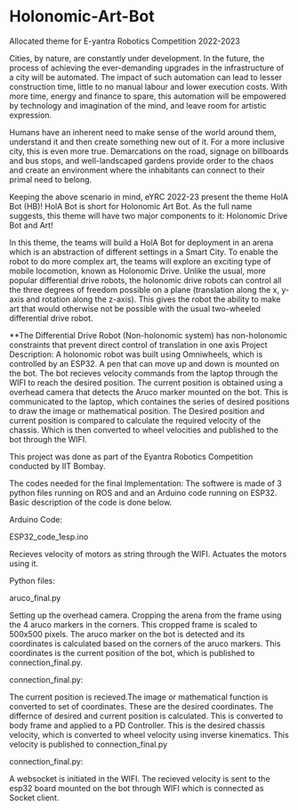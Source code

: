 # Holonomic-Art-Bot
Allocated theme for E-yantra Robotics Competition 2022-2023

Cities, by nature, are constantly under development. In the future, the process of achieving the ever-demanding upgrades in the infrastructure of a city will be automated. The impact of such automation can lead to lesser construction time, little to no manual labour and lower execution costs. With more time, energy and finance to spare, this automation will be empowered by technology and imagination of the mind, and leave room for artistic expression.

Humans have an inherent need to make sense of the world around them, understand it and then create something new out of it. For a more inclusive city, this is even more true. Demarcations on the road, signage on billboards and bus stops, and well-landscaped gardens provide order to the chaos and create an environment where the inhabitants can connect to their primal need to belong.

Keeping the above scenario in mind, eYRC 2022-23 present the theme HolA Bot (HB)! HolA Bot is short for Holonomic Art Bot. As the full name suggests, this theme will have two major components to it: Holonomic Drive Bot and Art!

In this theme, the teams will build a HolA Bot for deployment in an arena which is an abstraction of different settings in a Smart City. To enable the robot to do more complex art, the teams will explore an exciting type of mobile locomotion, known as Holonomic Drive. Unlike the usual, more popular differential drive robots, the holonomic drive robots can control all the three degrees of freedom possible on a plane (translation along the x, y-axis and rotation along the z-axis). This gives the robot the ability to make art that would otherwise not be possible with the usual two-wheeled differential drive robot.

**The Differential Drive Robot (Non-holonomic system) has non-holonomic constraints that prevent direct control of translation in one axis
Project Description: A holonomic robot was built using Omniwheels, which is controlled by an ESP32. A pen that can move up and down is mounted on the bot. The bot recieves velocity commands from the laptop through the WIFI to reach the desired position. The current position is obtained using a overhead camera that detects the Aruco marker mounted on the bot. This is communicated to the laptop, which containes the series of desired positions to draw the image or mathematical position. The Desired position and current position is compared to calculate the required velocity of the chassis. Which is then converted to wheel velocities and published to the bot through the WIFI.

This project was done as part of the Eyantra Robotics Competition conducted by IIT Bombay.

The codes needed for the final Implementation:
The softwere is made of 3 python files running on ROS and and an Arduino code running on ESP32. Basic description of the code is done below.

Arduino Code:

ESP32_code_1esp.ino

Recieves velocity of motors as string through the WIFI. Actuates the motors using it.

Python files:

aruco_final.py

Setting up the overhead camera. Cropping the arena from the frame using the 4 aruco markers in the corners. This cropped frame is scaled to 500x500 pixels. The aruco marker on the bot is detected and its coordinates is calculated based on the corners of the aruco markers. This coordinates is the current position of the bot, which is published to connection_final.py.

connection_final.py:

The current position is recieved.The image or mathematical function is converted to set of coordinates. These are the desired coordinates. The differnce of desired and current position is calculated. This is converted to body frame and applied to a PD Controller. This is the desired chassis velocity, which is converted to wheel velocity using inverse kinematics. This velocity is published to connection_final.py

connection_final.py:

A websocket is initiated in the WIFI. The recieved velocity is sent to the esp32 board mounted on the bot through WIFI which is connected as Socket client.
